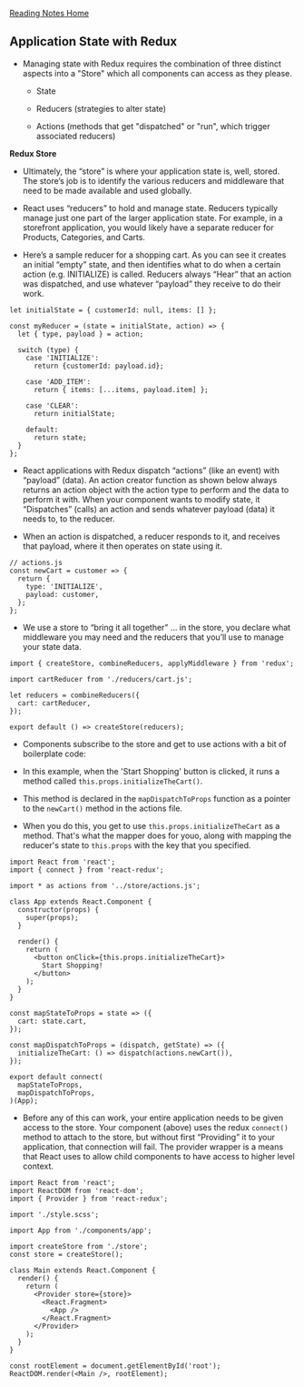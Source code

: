 [Reading Notes Home](https://d-d-wolfe.github.io/reading-notes/)

## Application State with Redux

- Managing state with Redux requires the combination of three distinct aspects into a "Store" which all components can access as they please.

  - State

  - Reducers (strategies to alter state)

  - Actions (methods that get "dispatched" or "run", which trigger associated reducers)

**Redux Store**

- Ultimately, the “store” is where your application state is, well, stored. The store’s job is to identify the various reducers and middleware that need to be made available and used globally.

- React uses “reducers” to hold and manage state. Reducers typically manage just one part of the larger application state. For example, in a storefront application, you would likely have a separate reducer for Products, Categories, and Carts.

- Here’s a sample reducer for a shopping cart. As you can see it creates an initial “empty” state, and then identifies what to do when a certain action (e.g. INITIALIZE) is called. Reducers always “Hear” that an action was dispatched, and use whatever “payload” they receive to do their work.

```
let initialState = { customerId: null, items: [] };

const myReducer = (state = initialState, action) => {
  let { type, payload } = action;

  switch (type) {
    case 'INITIALIZE':
      return {customerId: payload.id};

    case 'ADD_ITEM':
      return { items: [...items, payload.item] };

    case 'CLEAR':
      return initialState;

    default:
      return state;
  }
};
```

- React applications with Redux dispatch “actions” (like an event) with “payload” (data). An action creator function as shown below always returns an action object with the action type to perform and the data to perform it with. When your component wants to modify state, it “Dispatches” (calls) an action and sends whatever payload (data) it needs to, to the reducer.

- When an action is dispatched, a reducer responds to it, and receives that payload, where it then operates on state using it.

```
// actions.js
const newCart = customer => {
  return {
    type: 'INITIALIZE',
    payload: customer,
  };
};
```

- We use a store to “bring it all together” … in the store, you declare what middleware you may need and the reducers that you’ll use to manage your state data.

```
import { createStore, combineReducers, applyMiddleware } from 'redux';

import cartReducer from './reducers/cart.js';

let reducers = combineReducers({
  cart: cartReducer,
});

export default () => createStore(reducers);
```

- Components subscribe to the store and get to use actions with a bit of boilerplate code:

- In this example, when the 'Start Shopping' button is clicked, it runs a method called `this.props.initializeTheCart()`.

- This method is declared in the `mapDispatchToProps` function as a pointer to the `newCart()` method in the actions file.

- When you do this, you get to use `this.props.initializeTheCart` as a method. That's what the mapper does for youo, along with mapping the reducer's state to `this.props` with the key that you specified.

```
import React from 'react';
import { connect } from 'react-redux';

import * as actions from '../store/actions.js';

class App extends React.Component {
  constructor(props) {
    super(props);
  }

  render() {
    return (
      <button onClick={this.props.initializeTheCart}>
        Start Shopping!
      </button>
    );
  }
}

const mapStateToProps = state => ({
  cart: state.cart,
});

const mapDispatchToProps = (dispatch, getState) => ({
  initializeTheCart: () => dispatch(actions.newCart()),
});

export default connect(
  mapStateToProps,
  mapDispatchToProps,
)(App);
```

- Before any of this can work, your entire application needs to be given access to the store. Your component (above) uses the redux `connect()` method to attach to the store, but without first “Providing” it to your application, that connection will fail. The provider wrapper is a means that React uses to allow child components to have access to higher level context.

```
import React from 'react';
import ReactDOM from 'react-dom';
import { Provider } from 'react-redux';

import './style.scss';

import App from './components/app';

import createStore from './store';
const store = createStore();

class Main extends React.Component {
  render() {
    return (
      <Provider store={store}>
        <React.Fragment>
          <App />
        </React.Fragment>
      </Provider>
    );
  }
}

const rootElement = document.getElementById('root');
ReactDOM.render(<Main />, rootElement);
```